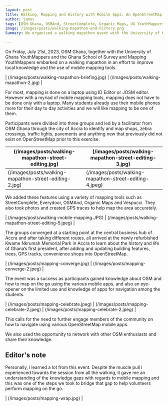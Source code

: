 ```yaml
---
layout: post
title: Walking, Mapping and History with Mobile Apps: An OpenStreetMap Ghana, University of Ghana YouthMappers and Ghana School of Survey and Mapping YouthMappers Initiative
author: james
tags: [OSM Ghana, OSMAnd, StreetComplete, Organic Maps, UG YouthMappers]
image: /images/posts/walking-mapathon-and-history.png
Summary: We organised a walking mapathon event with the University of Ghana Youthmappers and the Ghana School of Survey and Mapping YouthMappers to promote OpenStreetMap (OSM) awareness on mobile mapping tools and community engagement.

---
```




On Friday, July 21st, 2023, OSM Ghana, together with the University of Ghana YouthMappers and the Ghana School of Survey and Mapping YouthMappers embarked on a walking mapathon in an effort to improve local knowledge and the use of mobile mapping tools.

  | (/images/posts/walking-mapathon-briefing.jpg) | (/images/posts/walking-mapathon-2.jpg) |

For most, mapping is done on a laptop using ID Editor or JOSM editor. However with a myriad of mobile mapping tools, mapping does not have to be done only with a laptop. Many students already use their mobile phones more for their day to day activities and we will like mapping to be one of them.

Participants were divided into three groups and led by a facilitator from OSM Ghana through the city of Accra to identify and map shops, zebra crossings, traffic lights, pavements and anything new that previously did not exist on OpenStreetMap prior to this exercise. 

 | (/images/posts/walking-mapathon-street-editing.jpg) | (/images/posts/walking-mapathon-street-editing-3.jpg) |
 | --- | --- |
 | (/images/posts/walking-mapathon-street-editing-2.jpg) | (/images/posts/walking-mapathon-street-editing-4.jpeg) |
 
We added these features using a variety of mapping tools such as StreetComplete, Everydoor, OSMAnd, Organic Maps and Vespucci. They also took photos and created GPS traces to help map the area accurately.

| (/images/posts/walking-mobile-mapping.JPG) | (/images/posts/walking-mapathon-street-editing-5.jpeg) |


The groups converged at a starting point at the central business hub of Accra and after taking different routes, all arrived at the newly refurbished Kwame Nkrumah Memorial Park in Accra to learn about the history and life of Ghana’s first president, after adding and updating building  features, trees, GPS tracks, convenience shops into OpenStreetMap. 

| (/images/posts/mapping-converge.jpg) | (/images/posts/mapping-converge-2.jpeg) |


The event was a success as participants gained knowledge about OSM and how to map on the go using the various mobile apps, and also an eye-opener on the limited use and knowledge of apps for navigation among the students. 

| (/images/posts/mapping-celebrate.jpeg) | (/images/posts/mapping-celebrate-2.jpeg) | (/images/posts/mapping-celebrate-2.jpeg) |


This calls for the need to further engage members of the community on how to navigate using various OpenStreetMap mobile apps. 

We also used the opportunity to network with other OSM enthusiasts and share their knowledge. 

## Editor's note

Personally, i learned a lot from this event. Despite the muscle pull i experienced towards the session from all the walking, it gave me an understanding of the knowledge gaps with regards to mobile mapping and this was one of the steps we took to bridge that gap to help volunteers perform mapping on the go. 

| (/images/posts/mapping-wrap.jpg) |
